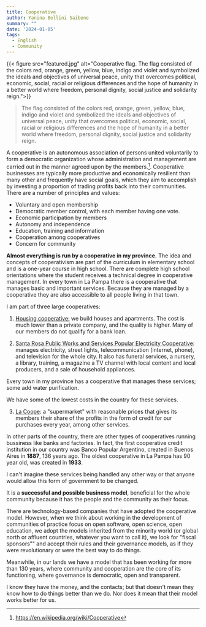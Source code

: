 ```yaml
---
title: Cooperative
author: Yanina Bellini Saibene
summary: ""
date: '2024-01-05'
tags:
  - English
  - Community
---
```


{{< figure src="featured.jpg" alt="Cooperative flag. The flag consisted of the colors red, orange, green, yellow, blue, indigo and violet and symbolized the ideals and objectives of universal peace, unity that overcomes political, economic, social, racial or religious differences and the hope of humanity in a better world where freedom, personal dignity, social justice and solidarity reign.">}}
> The flag consisted of the colors red, orange, green, yellow, blue, indigo and violet and symbolized the ideals and objectives of universal peace, unity that overcomes political, economic, social, racial or religious differences and the hope of humanity in a better world where freedom, personal dignity, social justice and solidarity reign.

A cooperative is an autonomous association of persons united voluntarily to form a democratic organization whose administration and management are carried out in the manner agreed upon by the members.[^1]. Cooperative businesses are typically more productive and economically resilient than many other and frequently have social goals, which they aim to accomplish by investing a proportion of trading profits back into their communities. 
There are a number of principles and values:

- Voluntary and open membership
- Democratic member control, with each member having one vote.
- Economic participation by members
- Autonomy and independence
- Education, training and information
- Cooperation among cooperatives
- Concern for community

[^1]: <https://en.wikipedia.org/wiki/Cooperative>



**Almost everything is run by a cooperative in my province.** The idea and concepts of cooperativism are part of the curriculum in elementary school and is a one-year course in high school.  There are complete high school orientations where the student receives a technical degree in cooperative management. In every town in La Pampa there is a cooperative that manages basic and important services. Because they are managed by a cooperative they are also accessible to all people living in that town.


I am part of three large cooperatives:

1.  [Housing cooperative:](https://www.coopvivienda.com.ar/informacion.html) we build houses and apartments. The cost is much lower than a private company, and the quality is higher. Many of our members do not qualify for a bank loan.

2. [Santa Rosa Public Works and Services Popular Electricity Cooperative](https://www.cpe.com.ar): manages electricity, street lights, telecommunication (internet, phone), and television for the whole city. It also has funeral services, a nursery, a library, training, a magazine a TV channel with local content and local producers, and a sale of household appliances.

Every town in my province has a cooperative that manages these services; some add water purification.

We have some of the lowest costs in the country for these services.

3. [La Coope](https://www.cooperativaobrera.coop): a "supermarket" with reasonable prices that gives its members their share of the profits in the form of credit for our purchases every year, among other services.

In other parts of the country, there are other types of cooperatives running bussiness like banks and factories. In fact, the first cooperative credit institution in our country was Banco Popular Argentino, created in Buenos Aires in **1887**, 136 years ago.  The oldest cooperative in La Pampa has 90 year old, was created in **1933**. 


I can't imagine these services being handled any other way or that anyone would allow this form of government to be changed.

It is a **successful and possible business model**, beneficial for the whole community because it has the people and the community as their focus.

There are technology-based companies that have adopted the cooperative model.  However, when we think about working in the development of communities of practice focus on open software, open science, open education, we adopt the models inherited from the minority world (or global north or affluent countries, whatever you want to call it), we look for "fiscal sponsors"" and accept their rules and their governance models, as if they were revolutionary or were the best way to do things.  

Meanwhile, in our lands we have a model that has been working for more than 130 years, where community and cooperation are the core of its functioning, where governance is democratic, open and transparent.  

I know they have the money, and the contacts; but that doesn't mean they know how to do things better than we do. Nor does it mean that their model works better for us.

